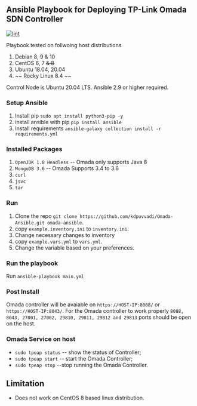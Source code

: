 ## Ansible Playbook for Deploying TP-Link Omada SDN Controller

[![lint](https://github.com/kdpuvvadi/Omada-Ansible/actions/workflows/lint.yml/badge.svg)](https://github.com/kdpuvvadi/Omada-Ansible/actions/workflows/lint.yml)

Playbook tested on follwoing host distributions 
1. Debian 8, 9 & 10
2. CentOS 6, 7 ~~& 8~~
3. Ubuntu 18.04, 20.04
4.  ~~ Rocky Linux 8.4 ~~

Control Node is Ubuntu 20.04 LTS. Ansible 2.9 or higher required.

### Setup Ansible

1. Install pip `sudo apt install python3-pip -y`
2. install ansible with pip `pip install ansible` 
3. Install requirements `ansible-galaxy collection install -r requirements.yml`

### Installed Packages

1. `OpenJDK 1.8 Headless`   -- Omada only supports Java 8  
2. `MongoDB 3.6`    -- Omada Supports 3.4 to 3.6
3. `curl`
4. `jsvc`
5. `tar`

### Run

1. Clone the repo  `git clone https://github.com/kdpuvvadi/Omada-Ansible.git omada-ansible`. 
2. copy `example.inventory.ini` to `inventory.ini`.
3. Change necessary changes to inventory
4. copy `example.vars.yml` to `vars.yml`.
5. Change the variable based on your preferences.

### Run the playbook

Run `ansible-playbook main.yml` 

### Post Install

Omada controller will be avaiable on `https://HOST-IP:8088/`  or `https://HOST-IP:8043/`. For the Omada controller to work properly `8088, 8043, 27001, 27002, 29810, 29811, 29812 and 29813` ports should be open on the host. 


### Omada Service on host

*   `sudo tpeap status`     -- show the status of Controller;
*   `sudo tpeap start`     -- start the Omada Controller;
*   `sudo tpeap stop`     --stop running the Omada Controller.

## Limitation

* Does not work on CentOS 8 based linux distribution. 